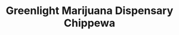 ---
title: "Greenlight Marijuana Dispensary Chippewa"
url: /st-louis/greenlight-marijuana-dispensary-chippewa/
shop: cannabis
---